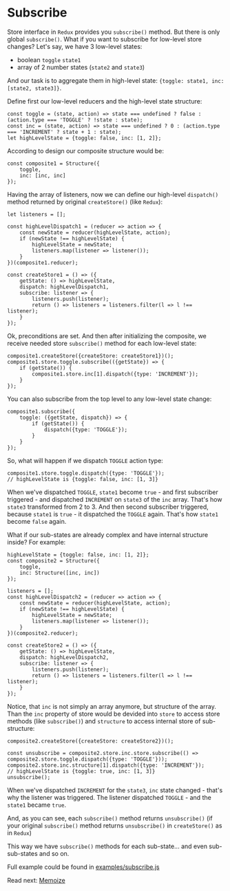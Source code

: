 # Subscribe

Store interface in `Redux` provides you `subscribe()` method.
But there is only global `subscribe()`. What if you want to subscribe for low-level store changes?
Let's say, we have 3 low-level states:
- boolean `toggle` `state1`
- array of 2 number states (`state2` and `state3`)

And our task is to aggregate them in high-level state: `{toggle: state1, inc: [state2, state3]}`.

Define first our low-level reducers and the high-level state structure:
```
const toggle = (state, action) => state === undefined ? false : (action.type === 'TOGGLE' ? !state : state);
const inc = (state, action) => state === undefined ? 0 : (action.type === 'INCREMENT' ? state + 1 : state);
let highLevelState = {toggle: false, inc: [1, 2]};
```

According to design our composite structure would be:
```
const composite1 = Structure({
    toggle,
    inc: [inc, inc]
});
```

Having the array of listeners, now we can define our high-level `dispatch()` method returned by original `createStore()` (like `Redux`):
```
let listeners = [];

const highLevelDispatch1 = (reducer => action => {
    const newState = reducer(highLevelState, action);
    if (newState !== highLevelState) {
        highLevelState = newState;
        listeners.map(listener => listener());
    }
})(composite1.reducer);

const createStore1 = () => ({
    getState: () => highLevelState,
    dispatch: highLevelDispatch1,
    subscribe: listener => {
        listeners.push(listener);
        return () => listeners = listeners.filter(l => l !== listener);
    }
});
```

Ok, preconditions are set. And then after initializing the composite, we receive needed store `subscribe()` method for each low-level state:
```
composite1.createStore({createStore: createStore1})();
composite1.store.toggle.subscribe(({getState}) => {
    if (getState()) {
        composite1.store.inc[1].dispatch({type: 'INCREMENT'});
    }
});
```

You can also subscribe from the top level to any low-level state change:
```
composite1.subscribe({
    toggle: ({getState, dispatch}) => {
        if (getState()) {
            dispatch({type: 'TOGGLE'});
        }
    }
});
```

So, what will happen if we dispatch `TOGGLE` action type:
```
composite1.store.toggle.dispatch({type: 'TOGGLE'});
// highLevelState is {toggle: false, inc: [1, 3]}
```

When we've dispatched `TOGGLE`, `state1` become `true` - and first subscriber triggered - and dispatched `INCREMENT` on `state3` of the `inc` array.
That's how `state3` transformed from 2 to 3.
And then second subscriber triggered, because `state1` is `true` - it dispatched the `TOGGLE` again.
That's how `state1` become `false` again.

What if our sub-states are already complex and have internal structure inside? For example:
```
highLevelState = {toggle: false, inc: [1, 2]};
const composite2 = Structure({
    toggle,
    inc: Structure([inc, inc])
});

listeners = [];
const highLevelDispatch2 = (reducer => action => {
    const newState = reducer(highLevelState, action);
    if (newState !== highLevelState) {
        highLevelState = newState;
        listeners.map(listener => listener());
    }
})(composite2.reducer);

const createStore2 = () => ({
    getState: () => highLevelState,
    dispatch: highLevelDispatch2,
    subscribe: listener => {
        listeners.push(listener);
        return () => listeners = listeners.filter(l => l !== listener);
    }
});
```

Notice, that `inc` is not simply an array anymore, but structure of the array.
Than the `inc` property of store would be devided into `store` to access store methods (like `subscribe()`) and `structure` to access internal store of sub-structure:
```
composite2.createStore({createStore: createStore2})();

const unsubscribe = composite2.store.inc.store.subscribe(() => composite2.store.toggle.dispatch({type: 'TOGGLE'}));
composite2.store.inc.structure[1].dispatch({type: 'INCREMENT'});
// highLevelState is {toggle: true, inc: [1, 3]}
unsubscribe();
```

When we've dispatched `INCREMENT` for the `state3`, `inc` state changed - that's why the listener was triggered.
The listener dispatched `TOGGLE` - and the `state1` became `true`.

And, as you can see, each `subscribe()` method returns `unsubscribe()` (if your original `subscribe()` method returns `unsubscribe()` in `createStore()` as in `Redux`)

This way we have `subscribe()` methods for each sub-state... and even sub-sub-states and so on.

Full example could be found in [examples/subscribe.js](../examples/subscribe.js)

Read next: [Memoize](memoize.md)
